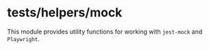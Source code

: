# tests/helpers/mock

This module provides utility functions for working with `jest-mock` and `Playwright`.
